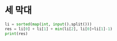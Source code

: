 # 세 막대

```python
li = sorted(map(int, input().split()))
res = li[0] + li[1] + min(li[2], li[0]+li[1]-1)
print(res)
```
